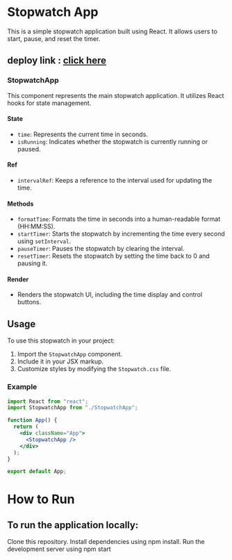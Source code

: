 # Stopwatch App

This is a simple stopwatch application built using React. It allows users to start, pause, and reset the timer.

## deploy link : <a href="https://nimble-cranachan-184cb6.netlify.app/">click here </a>


### StopwatchApp

This component represents the main stopwatch application. It utilizes React hooks for state management.

#### State

- `time`: Represents the current time in seconds.
- `isRunning`: Indicates whether the stopwatch is currently running or paused.

#### Ref

- `intervalRef`: Keeps a reference to the interval used for updating the time.

#### Methods

- `formatTime`: Formats the time in seconds into a human-readable format (HH:MM:SS).
- `startTimer`: Starts the stopwatch by incrementing the time every second using `setInterval`.
- `pauseTimer`: Pauses the stopwatch by clearing the interval.
- `resetTimer`: Resets the stopwatch by setting the time back to 0 and pausing it.

#### Render

- Renders the stopwatch UI, including the time display and control buttons.

## Usage

To use this stopwatch in your project:

1. Import the `StopwatchApp` component.
2. Include it in your JSX markup.
3. Customize styles by modifying the `Stopwatch.css` file.

### Example

```jsx
import React from "react";
import StopwatchApp from "./StopwatchApp";

function App() {
  return (
    <div className="App">
      <StopwatchApp />
    </div>
  );
}

export default App;
```

# How to Run
## To run the application locally:

Clone this repository.
Install dependencies using npm install.
Run the development server using npm start